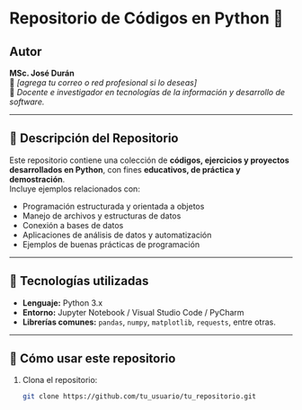 # Repositorio de Códigos en Python 🐍

## Autor  
**MSc. José Durán**  
📧 *[agrega tu correo o red profesional si lo deseas]*  
💼 *Docente e investigador en tecnologías de la información y desarrollo de software.*

---

## 📘 Descripción del Repositorio  
Este repositorio contiene una colección de **códigos, ejercicios y proyectos desarrollados en Python**, con fines **educativos, de práctica y demostración**.  
Incluye ejemplos relacionados con:
- Programación estructurada y orientada a objetos  
- Manejo de archivos y estructuras de datos  
- Conexión a bases de datos  
- Aplicaciones de análisis de datos y automatización  
- Ejemplos de buenas prácticas de programación  

---

## 🧩 Tecnologías utilizadas  
- **Lenguaje:** Python 3.x  
- **Entorno:** Jupyter Notebook / Visual Studio Code / PyCharm  
- **Librerías comunes:** `pandas`, `numpy`, `matplotlib`, `requests`, entre otras.

---

## 🚀 Cómo usar este repositorio  
1. Clona el repositorio:  
   ```bash
   git clone https://github.com/tu_usuario/tu_repositorio.git
